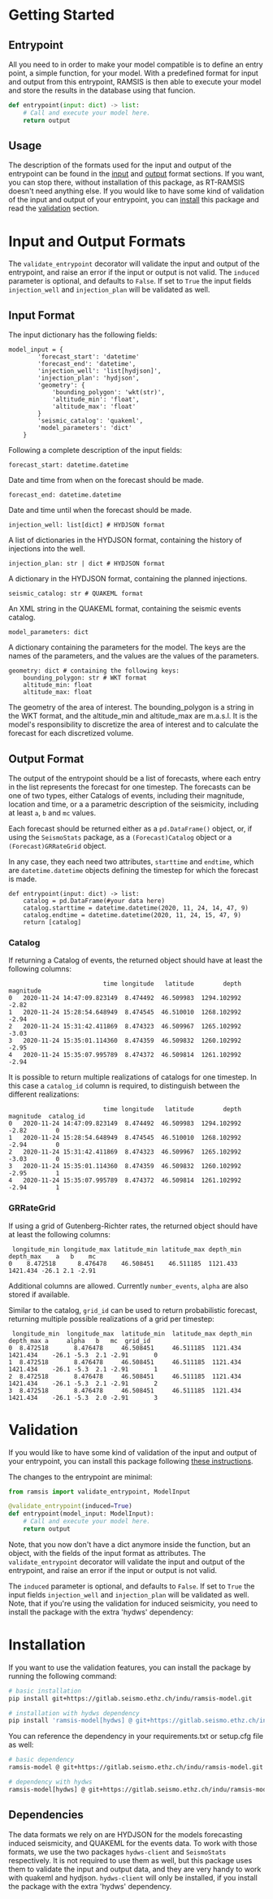 # Getting Started

## Entrypoint
All you need to in order to make your model compatible is to define an entry point, a simple function, for your model. With a predefined format for input and output from this entrypoint, RAMSIS is then able to execute your model and store the results in the database using that funcion.

```python	
def entrypoint(input: dict) -> list:
    # Call and execute your model here.
    return output
```

## Usage
The description of the formats used for the input and output of the entrypoint can be found in the [input](#input-format) and [output](#output-format) format sections. If you want, you can stop there, without installation of this package, as RT-RAMSIS doesn't need anything else. If you would like to have some kind of validation of the input and output of your entrypoint, you can [install](#installation) this package and read the [validation](#validation) section.

# Input and Output Formats

The `validate_entrypoint` decorator will validate the input and output of the entrypoint, and raise an error if the input or output is not valid. The `induced` parameter is optional, and defaults to `False`. If set to `True` the input fields `injection_well` and `injection_plan` will be validated as well.

## Input Format
The input dictionary has the following fields:
```
model_input = {
        'forecast_start': 'datetime'
        'forecast_end': 'datetime',
        'injection_well': 'list[hydjson]',
        'injection_plan': 'hydjson',
        'geometry': {
            'bounding_polygon': 'wkt(str)',
            'altitude_min': 'float',
            'altitude_max': 'float'
        }
        'seismic_catalog': 'quakeml',
        'model_parameters': 'dict'
    }
```
Following a complete description of the input fields:

```
forecast_start: datetime.datetime
```
Date and time from when on the forecast should be made.

```
forecast_end: datetime.datetime
```
Date and time until when the forecast should be made.

```
injection_well: list[dict] # HYDJSON format
```
A list of dictionaries in the HYDJSON format, containing the history of injections into the well.

```
injection_plan: str | dict # HYDJSON format
```
A dictionary in the HYDJSON format, containing the planned injections.

```
seismic_catalog: str # QUAKEML format
```
An XML string in the QUAKEML format, containing the seismic events catalog.

```
model_parameters: dict
```
A dictionary containing the parameters for the model. The keys are the names of the parameters, and the values are the values of the parameters.

```
geometry: dict # containing the following keys:
    bounding_polygon: str # WKT format
    altitude_min: float
    altitude_max: float
```
The geometry of the area of interest. The bounding_polygon is a string in the WKT format, and the altitude_min and altitude_max are m.a.s.l.
It is the model's responsibility to discretize the area of interest and to calculate the forecast for each discretized volume.


## Output Format
The output of the entrypoint should be a list of forecasts, where each entry in the list represents the forecast for one timestep. The forecasts can be one of two types, either Catalogs of events, including their magnitude, location and time, or a a parametric description of the seismicity, including at least `a`, `b` and `mc` values.

Each forecast should be returned either as a `pd.DataFrame()` object, or, if using the `SeismoStats` package, as a `(Forecast)Catalog` object or a `(Forecast)GRRateGrid` object. 

In any case, they each need two attributes, `starttime` and `endtime`, which are `datetime.datetime` objects defining the timestep for which the forecast is made.
```
def entrypoint(input: dict) -> list:
    catalog = pd.DataFrame(#your data here)
    catalog.starttime = datetime.datetime(2020, 11, 24, 14, 47, 9)
    catalog.endtime = datetime.datetime(2020, 11, 24, 15, 47, 9)
    return [catalog]
```


### Catalog
If returning a Catalog of events, the returned object should have at least the following columns:

```
                          time longitude   latitude        depth  magnitude
0   2020-11-24 14:47:09.823149  8.474492  46.509983  1294.102992      -2.82
1   2020-11-24 15:28:54.648949  8.474545  46.510010  1268.102992      -2.94
2   2020-11-24 15:31:42.411869  8.474323  46.509967  1265.102992      -3.03
3   2020-11-24 15:35:01.114360  8.474359  46.509832  1260.102992      -2.95
4   2020-11-24 15:35:07.995789  8.474372  46.509814  1261.102992      -2.94
```

It is possible to return multiple realizations of catalogs for one timestep. In this case a `catalog_id` column is required, to distinguish between the different realizations:

```
                          time longitude   latitude        depth  magnitude  catalog_id
0   2020-11-24 14:47:09.823149  8.474492  46.509983  1294.102992      -2.82        0
1   2020-11-24 15:28:54.648949  8.474545  46.510010  1268.102992      -2.94        0
2   2020-11-24 15:31:42.411869  8.474323  46.509967  1265.102992      -3.03        0
3   2020-11-24 15:35:01.114360  8.474359  46.509832  1260.102992      -2.95        1
4   2020-11-24 15:35:07.995789  8.474372  46.509814  1261.102992      -2.94        1
```

### GRRateGrid
If using a grid of Gutenberg-Richter rates, the returned object should have at least the following columns:
```
 longitude_min longitude_max latitude_min latitude_max depth_min depth_max    a   b    mc
0    8.472518      8.476478    46.508451    46.511185  1121.433  1421.434 -26.1 2.1 -2.91
```

Additional columns are allowed. Currently `number_events`, `alpha` are also stored if available.

Similar to the catalog, `grid_id` can be used to return probabilistic forecast, returning multiple possible realizations of a grid per timestep:

```
 longitude_min  longitude_max  latitude_min  latitude_max depth_min depth_max a     alpha   b   mc  grid_id
0  8.472518       8.476478     46.508451     46.511185  1121.434  1421.434    -26.1 -5.3  2.1 -2.91       0
1  8.472518       8.476478     46.508451     46.511185  1121.434  1421.434    -26.1 -5.3  2.1 -2.91       1
2  8.472518       8.476478     46.508451     46.511185  1121.434  1421.434    -26.1 -5.3  2.1 -2.91       2
3  8.472518       8.476478     46.508451     46.511185  1121.434  1421.434    -26.1 -5.3  2.0 -2.91       3
```



# Validation
If you would like to have some kind of validation of the input and output of your entrypoint, you can install this package following [these instructions](#installation).

The changes to the entrypoint are minimal:

```python	
from ramsis import validate_entrypoint, ModelInput

@validate_entrypoint(induced=True)
def entrypoint(model_input: ModelInput):
    # Call and execute your model here.
    return output
```

Note, that you now don't have a dict anymore inside the function, but an object, with the fields of the input format as attributes. The `validate_entrypoint` decorator will validate the input and output of the entrypoint, and raise an error if the input or output is not valid. 

The `induced` parameter is optional, and defaults to `False`. If set to `True` the input fields `injection_well` and `injection_plan` will be validated as well. Note, that if you're using the validation for induced seismicity, you need to install the package with the extra 'hydws' dependency:

# Installation
If you want to use the validation features, you can install the package by running the following command:

```bash
# basic installation
pip install git+https://gitlab.seismo.ethz.ch/indu/ramsis-model.git

# installation with hydws dependency
pip install 'ramsis-model[hydws] @ git+https://gitlab.seismo.ethz.ch/indu/ramsis-model.git'
```

You can reference the dependency in your requirements.txt or setup.cfg file as well:

```bash
# basic dependency
ramsis-model @ git+https://gitlab.seismo.ethz.ch/indu/ramsis-model.git

# dependency with hydws
ramsis-model[hydws] @ git+https://gitlab.seismo.ethz.ch/indu/ramsis-model.git
```

## Dependencies
The data formats we rely on are HYDJSON for the models forecasting induced seismicity, and QUAKEML for the events data. To work with those formats, we use the two packages `hydws-client` and `SeismoStats` respectively. It is not required to use them as well, but this package uses them to validate the input and output data, and they are very handy to work with quakeml and hydjson. `hydws-client` will only be installed, if you install the package with the extra 'hydws' dependency.

